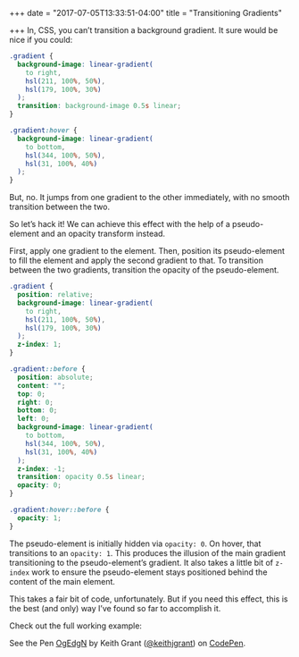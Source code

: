 +++
date = "2017-07-05T13:33:51-04:00"
title = "Transitioning Gradients"

+++
In, CSS, you can’t transition a background gradient. It sure would be nice if you could:

```css
.gradient {
  background-image: linear-gradient(
    to right,
    hsl(211, 100%, 50%),
    hsl(179, 100%, 30%)
  );
  transition: background-image 0.5s linear;
}

.gradient:hover {
  background-image: linear-gradient(
    to bottom,
    hsl(344, 100%, 50%),
    hsl(31, 100%, 40%)
  );
}
```

But, no. It jumps from one gradient to the other immediately, with no smooth transition between the two.

So let’s hack it! We can achieve this effect with the help of a pseudo-element and an opacity transform instead.

First, apply one gradient to the element. Then, position its pseudo-element to fill the element and apply the second gradient to that. To transition between the two gradients,  transition the opacity of the pseudo-element.

```css
.gradient {
  position: relative;
  background-image: linear-gradient(
    to right,
    hsl(211, 100%, 50%),
    hsl(179, 100%, 30%)
  );
  z-index: 1;
}

.gradient::before {
  position: absolute;
  content: "";
  top: 0;
  right: 0;
  bottom: 0;
  left: 0;
  background-image: linear-gradient(
    to bottom,
    hsl(344, 100%, 50%),
    hsl(31, 100%, 40%)
  );
  z-index: -1;
  transition: opacity 0.5s linear;
  opacity: 0;
}

.gradient:hover::before {
  opacity: 1;
}
```

The pseudo-element is initially hidden via `opacity: 0`. On hover, that transitions to an `opacity: 1`. This produces the illusion of the main gradient transitioning to the pseudo-element’s gradient. It also takes a little bit of `z-index` work to ensure the pseudo-element stays positioned behind the content of the main element.

This takes a fair bit of code, unfortunately. But if you need this effect, this is the best (and only) way I’ve found so far to accomplish it.

Check out the full working example:

<p data-height="300" data-theme-id="0" data-slug-hash="OgEdgN" data-default-tab="css,result" data-user="keithjgrant" data-embed-version="2" data-pen-title="OgEdgN" class="codepen">See the Pen <a href="https://codepen.io/keithjgrant/pen/OgEdgN/">OgEdgN</a> by Keith Grant (<a href="https://codepen.io/keithjgrant">@keithjgrant</a>) on <a href="https://codepen.io">CodePen</a>.</p>
<script async src="https://production-assets.codepen.io/assets/embed/ei.js"></script>
